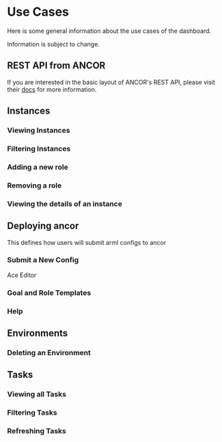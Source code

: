 # Use Cases

Here is some general information about the use cases of the dashboard.

Information is subject to change.

## REST API from ANCOR

If you are interested in the basic layout of ANCOR's REST API, please visit their [docs](https://github.com/arguslab/ancor/blob/master/doc/design.md) for more information.

## Instances

### Viewing Instances

### Filtering Instances

### Adding a new role

### Removing a role

### Viewing the details of an instance

## Deploying ancor

This defines how users will submit arml configs to ancor

### Submit a New Config

Ace Editor

### Goal and Role Templates

### Help

## Environments

### Deleting an Environment

## Tasks

### Viewing all Tasks

### Filtering Tasks

### Refreshing Tasks
